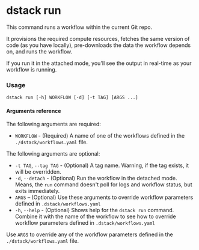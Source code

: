 # dstack run

This command runs a workflow within the current Git repo. 

It provisions the required compute resources, fetches the same version of code (as you have locally),
pre-downloads the data the workflow depends on, and runs the workflow.

If you run it in the attached mode, you'll see the output in real-time as your 
workflow is running.

[//]: # (!!! info "NOTE:")
[//]: # (    Make sure to use the CLI from within a Git repo directory.)
[//]: # (    When you run a workflow, dstack detects the current branch, commit hash, and local changes.)

### Usage

```shell
dstack run [-h] WORKFLOW [-d] [-t TAG] [ARGS ...]
```

#### Arguments reference

The following arguments are required:

- `WORKFLOW` - (Required) A name of one of the workflows defined in 
   the `./dstack/workflows.yaml` file.

The following arguments are optional:

- `-t TAG`, `--tag TAG` - (Optional) A tag name. Warning, if the tag exists, it will be overridden.
-  `-d`, `--detach` - (Optional) Run the workflow in the detached mode. Means, the `run` command doesn't
  poll for logs and workflow status, but exits immediately. 
- `ARGS` – (Optional) Use these arguments to override workflow parameters defined in `.dstack/workflows.yaml`
-  `-h`, `--help` - (Optional) Shows help for the `dstack run` command. Combine it with the name of the workflow
   to see how to override workflow parameters defined in `.dstack/workflows.yaml`

Use `ARGS` to override any of the workflow parameters defined in the `./dstack/workflows.yaml` file.

[//]: # (### Examples)

[//]: # (Here's how to run the `train` workflow defined in the `.dstack/workflows.yaml` file:)

[//]: # (```shell)
[//]: # ($ dstack run train)

[//]: # (Provisioning... It may take up to a minute. ✓)

[//]: # (To interrupt, press Ctrl+C.)

[//]: # (...)
[//]: # (```)